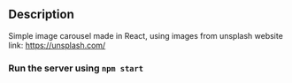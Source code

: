 ## Description

Simple image carousel made in React, using images from unsplash website
link: https://unsplash.com/

### Run the server using `npm start`

